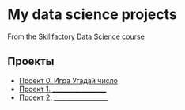 # My data science projects
From the [Skillfactory Data Science course](https://skillfactory.ru/data-scientist)

## Проекты

* [Проект 0. Игра Угадай число](https://github.com/Hon41k/sf_data_science/tree/main/project_0)
* [Проект 1. _________________]()
* [Проект 2. _________________]()
